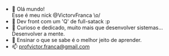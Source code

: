 - 👋 Olá mundo! <br/>Esse é meu nick @VictorvFranca \o/
- 👀 Dev front com um 'Q' de full-satack :p
- 🌱 Curioso e dedicado, muito mais que desenvolver sistemas... Desenvolver a mente.
- 💞️ Ensinar o que se sabe é o melhor jeito de aprender.
- 📫 profvictor.franca@gmail.com

<!---
VictorvFranca/VictorvFranca is a ✨ special ✨ repository because its `README.md` (this file) appears on your GitHub profile.
You can click the Preview link to take a look at your changes.
--->
